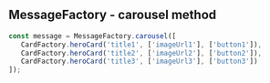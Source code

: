 
## MessageFactory - carousel method

```javascript
const message = MessageFactory.carousel([
   CardFactory.heroCard('title1', ['imageUrl1'], ['button1']),
   CardFactory.heroCard('title2', ['imageUrl2'], ['button2']),
   CardFactory.heroCard('title3', ['imageUrl3'], ['button3'])
]);
```